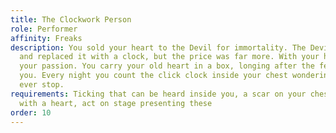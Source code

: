 ```yaml
---
title: The Clockwork Person
role: Performer
affinity: Freaks
description: You sold your heart to the Devil for immortality. The Devil tore it out
  and replaced it with a clock, but the price was far more. With your heart you lost
  your passion. You carry your old heart in a box, longing after the feelings it gave
  you. Every night you count the click clock inside your chest wondering if it’ll
  ever stop.
requirements: Ticking that can be heard inside you, a scar on your chest and a box
  with a heart, act on stage presenting these
order: 10
---
```


